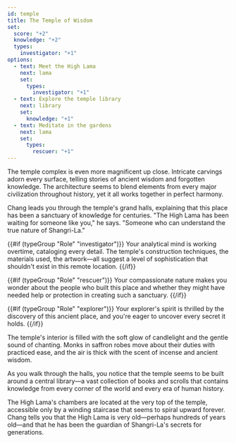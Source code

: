 ```yaml
---
id: temple
title: The Temple of Wisdom
set:
  score: "+2"
  knowledge: "+2"
  types:
    investigator: "+1"
options:
  - text: Meet the High Lama
    next: lama
    set:
      types:
        investigator: "+1"
  - text: Explore the temple library
    next: library
    set:
      knowledge: "+1"
  - text: Meditate in the gardens
    next: lama
    set:
      types:
        rescuer: "+1"
---
```

The temple complex is even more magnificent up close. Intricate carvings adorn every surface, telling stories of ancient wisdom and forgotten knowledge. The architecture seems to blend elements from every major civilization throughout history, yet it all works together in perfect harmony.

Chang leads you through the temple's grand halls, explaining that this place has been a sanctuary of knowledge for centuries. "The High Lama has been waiting for someone like you," he says. "Someone who can understand the true nature of Shangri-La."

{{#if (typeGroup "Role" "investigator")}}
Your analytical mind is working overtime, cataloging every detail. The temple's construction techniques, the materials used, the artwork—all suggest a level of sophistication that shouldn't exist in this remote location.
{{/if}}

{{#if (typeGroup "Role" "rescuer")}}
Your compassionate nature makes you wonder about the people who built this place and whether they might have needed help or protection in creating such a sanctuary.
{{/if}}

{{#if (typeGroup "Role" "explorer")}}
Your explorer's spirit is thrilled by the discovery of this ancient place, and you're eager to uncover every secret it holds.
{{/if}}

The temple's interior is filled with the soft glow of candlelight and the gentle sound of chanting. Monks in saffron robes move about their duties with practiced ease, and the air is thick with the scent of incense and ancient wisdom.

As you walk through the halls, you notice that the temple seems to be built around a central library—a vast collection of books and scrolls that contains knowledge from every corner of the world and every era of human history.

The High Lama's chambers are located at the very top of the temple, accessible only by a winding staircase that seems to spiral upward forever. Chang tells you that the High Lama is very old—perhaps hundreds of years old—and that he has been the guardian of Shangri-La's secrets for generations. 